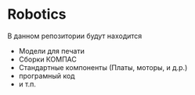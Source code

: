 # Robotics

В данном репозитории будут находится
- Модели для печати
- Сборки КОМПАС
- Стандартные компоненты (Платы, моторы, и д.р.)
- програмный код
- и т.п.